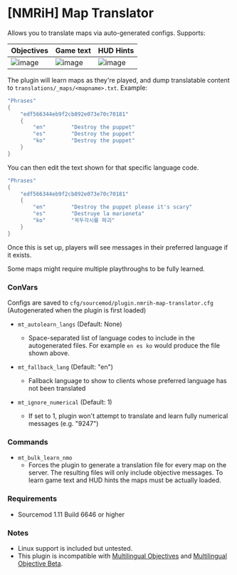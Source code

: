 # [NMRiH] Map Translator


Allows you to translate maps via auto-generated configs. Supports:

| Objectives | Game text | HUD Hints |
|------------|-----------|-----------|
| ![image](https://user-images.githubusercontent.com/11559683/127247238-c190ae46-24ac-453f-9e59-983bf2e5ba2f.png)        | ![image](https://user-images.githubusercontent.com/11559683/127247367-37e055ee-9c63-42c8-948d-ec4aeae1166f.png)       | ![image](https://user-images.githubusercontent.com/11559683/127247508-0e1fd033-9414-47f8-879c-d5bbd6336fec.png)       |



The plugin will learn maps as they're played, and dump translatable content to `translations/_maps/<mapname>.txt`. Example:

```cpp
"Phrases"
{
	"edf566344eb9f2cb892e073e70c70181"
	{
		"en"		"Destroy the puppet"
		"es"		"Destroy the puppet"
		"ko"		"Destroy the puppet"
	}
}
```

You can then edit the text shown for that specific language code.

```cpp
"Phrases"
{
	"edf566344eb9f2cb892e073e70c70181"
	{
		"en"		"Destroy the puppet please it's scary"
		"es"		"Destruye la marioneta"
		"ko"		"꼭두각시를 파괴"
	}
}
```

Once this is set up, players will see messages in their preferred language if it exists. 

Some maps might require multiple playthroughs to be fully learned.

### ConVars

Configs are saved to `cfg/sourcemod/plugin.nmrih-map-translator.cfg` (Autogenerated when the plugin is first loaded)

- `mt_autolearn_langs` (Default: None) 
  - Space-separated list of language codes to include in the autogenerated files. For example `en es ko` would produce the file shown above.

- `mt_fallback_lang` (Default: "en")
  - Fallback language to show to clients whose preferred language has not been translated

- `mt_ignore_numerical` (Default: 1)
  - If set to 1, plugin won't attempt to translate and learn fully numerical messages (e.g. "9247")

### Commands

- `mt_bulk_learn_nmo` 
  - Forces the plugin to generate a translation file for every map on the server. The resulting files will only include objective messages. To learn game text and HUD hints the maps must be actually loaded.

### Requirements
- Sourcemod 1.11 Build 6646 or higher

### Notes

- Linux support is included but untested.
- This plugin is incompatible with [Multilingual Objectives](https://forums.alliedmods.net/showthread.php?p=2678257) and [Multilingual Objective Beta](https://forums.alliedmods.net/showthread.php?p=2305894).

